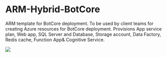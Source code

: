 # ARM-Hybrid-BotCore
ARM template for BotCore deployment. To be used by client teams for creating Azure resources for BotCore deployment.
Provisions App service plan, Web app, SQL Server and Database, Storage account, Data Factory, Redis cache, Function App& Cognitive Service.


<a href="https://portal.azure.com/#create/Microsoft.Template/uri/https%3A%2F%2Fraw.githubusercontent.com%2FAcuvateSoftware%2FARM-Hybrid-BotCore%2Fmaster%2Fazuredeploy.json" target="_blank">
    <img src="http://azuredeploy.net/deploybutton.png"/>
</a>
